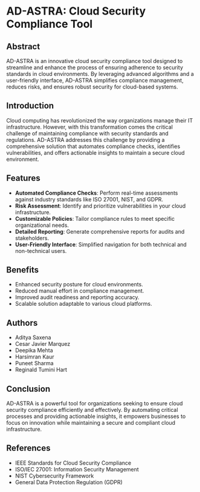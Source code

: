 # AD-ASTRA: Cloud Security Compliance Tool

## Abstract
AD-ASTRA is an innovative cloud security compliance tool designed to streamline and enhance the process of ensuring adherence to security standards in cloud environments. By leveraging advanced algorithms and a user-friendly interface, AD-ASTRA simplifies compliance management, reduces risks, and ensures robust security for cloud-based systems.

## Introduction
Cloud computing has revolutionized the way organizations manage their IT infrastructure. However, with this transformation comes the critical challenge of maintaining compliance with security standards and regulations. AD-ASTRA addresses this challenge by providing a comprehensive solution that automates compliance checks, identifies vulnerabilities, and offers actionable insights to maintain a secure cloud environment.

## Features
- **Automated Compliance Checks**: Perform real-time assessments against industry standards like ISO 27001, NIST, and GDPR.
- **Risk Assessment**: Identify and prioritize vulnerabilities in your cloud infrastructure.
- **Customizable Policies**: Tailor compliance rules to meet specific organizational needs.
- **Detailed Reporting**: Generate comprehensive reports for audits and stakeholders.
- **User-Friendly Interface**: Simplified navigation for both technical and non-technical users.

## Benefits
- Enhanced security posture for cloud environments.
- Reduced manual effort in compliance management.
- Improved audit readiness and reporting accuracy.
- Scalable solution adaptable to various cloud platforms.

## Authors
- Aditya Saxena  
- Cesar Javier Marquez  
- Deepika Mehta  
- Harsimran Kaur  
- Puneet Sharma  
- Reginald Tumini Hart  

## Conclusion
AD-ASTRA is a powerful tool for organizations seeking to ensure cloud security compliance efficiently and effectively. By automating critical processes and providing actionable insights, it empowers businesses to focus on innovation while maintaining a secure and compliant cloud infrastructure.

## References
- IEEE Standards for Cloud Security Compliance  
- ISO/IEC 27001: Information Security Management  
- NIST Cybersecurity Framework  
- General Data Protection Regulation (GDPR)  

##